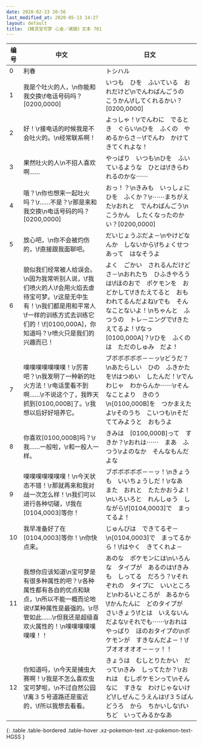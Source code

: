 ```yaml
---
date: 2020-02-23 20:56
last_modified_at: 2020-05-13 14:27
layout: default
title: 《精灵宝可梦 心金／魂银》文本 701
---
```

| 编号 | 中文 | 日文 |
| ---- | ---- | ---- |
| 0 | 利春 | トシハル |
| 1 | 我是个吐火的人，\n你能和我交换\f电话号码吗？[0200,0000] | いつも　ひを　ふいている　おれだけど\nでんわばんごうの　こうかん\fしてくれるかい？[0200,0000] |
| 2 | 好！\r接电话的时候我是不会吐火的。\n经常联系啊！ | よっしゃ！\rでんわに　でるとき　ぐらい\nひを　ふくの　やめるからさ－\fでんわ　かけてきてくれよな！ |
| 3 | 果然吐火的人\n不招人喜欢啊…… | やっぱり　いつも\nひを　ふいているような　ひとは\fきらわれるのかな⋯⋯ |
| 4 | 哦？\n你也想来一起吐火吗？\r……不是？\r那是来和我交换\n电话号码的吗？[0200,0000] | おっ！？\nきみも　いっしょに　ひを　ふくか？\r⋯⋯まちがえた\rおれと　でんわばんごう\nこうかん　したくなったのかい？[0200,0000] |
| 5 | 放心吧，\n你不会被灼伤的，\f直接跟我面聊吧。 | だいじょうぶだよ－\nやけどなんか　しないから\fちょくせつ　あって　はなそうよ |
| 6 | 貌似我们经常被人给误会。\n因为我常听别人说，\f我们喷火的人\f会用火焰去虐待宝可梦。\r这是无中生有！\n我们都是用和平常人\f一样的训练方式去训练它们的！\f[0100,000A]，你知道吗？\r喷火只是我们的兴趣而已！ | よく　ごかい　されるんだけどさ－\nおれたち　ひふきやろうは\fほのおで　ポケモンを　おどかして\fきたえてると　おもわれてるんだよね\rでも　そんなことないよ！\nちゃんと　ふつうの　トレ－ニングで\fきたえてるよ！\fなっ　[0100,000A]？\rひを　ふくのは　ただのしゅみ　だよ！ |
| 7 | 噗噗噗噗噗噗噗！\r厉害吧？\n我发明了一种新的吐火方法！\r电话里看不到啊……\r不说这个了，我昨天抓到[0100,000B]了。\r我想以后好好培养它。 | ブボボボボボ－－ッ\rどうだ？\nあたらしい　ひの　ふきかたを\fはつめい　したんだ！\rでんわじゃ　わからんか⋯⋯\rそんなことより　きのう\n[0100,000B]を　つかまえたよ\rそのうち　こいつも\nそだててみようと　おもうよ |
| 8 | 你喜欢[0100,000B]吗？\r我……一般啦，\r和一般人一样。 | きみは　[0100,000B]って　すきか？\rおれは⋯⋯　まあ　ふつう\rよのなか　そんなもんだよな |
| 9 | 噗噗噗噗噗噗噗！\n今天状态不错！\r那就再来和我对战一次怎么样！\n我们可以进行各种切磋，\f我在[0104,0003]等你！ | ブボボボボボ－－ッ！\nきょうも　いいちょうしだ！\rなあ　また　おれと　たたかおうよ！\nいろいろと　れんしゅう　しながら\f[0104,0003]で　まってるよ！ |
| 10 | 我早准备好了在[0104,0003]等你！\n你快点来。 | じゅんびは　できてるぞ－\n[0104,0003]で　まってるから！\fはやく　きてくれよ－ |
| 11 | 我想你应该知道\n宝可梦是有很多种属性的吧？\r各种属性都有各自的优点和缺点，\n所以不能一概而论地说\f某种属性是最强的。\r尽管如此……\r但我还是超级喜欢火属性的！\n噗噗噗噗噗噗噗！！ | あのな　ポケモンには\nいろんな　タイプが　あるのは\fきみも　しってる　だろう？\rそれぞれの　タイプに　いいところと\nわるいところが　あるから\fかんたんに　どのタイプが　さいきょう\fとは　いえないんだよな\rそれでも⋯⋯\rおれは　やっぱり　ほのおタイプの\nポケモンが　すきなんだよ－！\fブオオオオオ－－ッ！！ |
| 12 | 你知道吗，\n今天是捕虫大赛啊！\r我是不怎么喜欢虫宝可梦啦，\n不过自然公园\f离３５号道路还是蛮近的，\f所以我想去看看。 | きょうは　むしとりたかい　だって\nきみ　しってたか？\rおれは　むしポケモンって\nそんなに　すきな　わけじゃないけど\fしぜんこうえんは\f３５ばんどうろ　から　ちかいしな\fいちど　いってみるかなあ |
{: .table .table-bordered .table-hover .xz-pokemon-text .xz-pokemon-text-HGSS }